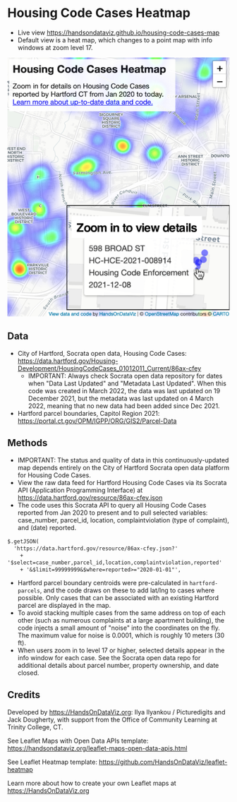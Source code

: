 # Housing Code Cases Heatmap
- Live view https://handsondataviz.github.io/housing-code-cases-map
- Default view is a heat map, which changes to a point map with info windows at zoom level 17.

![screenshot-composite](screenshot-composite.png)

## Data
- City of Hartford, Socrata open data, Housing Code Cases: https://data.hartford.gov/Housing-Development/HousingCodeCases_01012011_Current/86ax-cfey
  - IMPORTANT: Always check Socrata open data repository for dates when "Data Last Updated" and "Metadata Last Updated". When this code was created in March 2022, the data was last updated on 19 December 2021, but the metadata was last updated on 4 March 2022, meaning that no new data had been added since Dec 2021.
- Hartford parcel boundaries, Capitol Region 2021: https://portal.ct.gov/OPM/IGPP/ORG/GIS2/Parcel-Data

## Methods
- IMPORTANT: The status and quality of data in this continuously-updated map depends entirely on the City of Hartford Socrata open data platform for Housing Code Cases.
- View the raw data feed for Hartford Housing Code Cases via its Socrata API (Application Programming Interface) at <https://data.hartford.gov/resource/86ax-cfey.json>
- The code uses this Socrata API to query all Housing Code Cases reported from Jan 2020 to present and to pull selected variables: case_number, parcel_id, location, complaintviolation (type of complaint), and (date) reported.
```
$.getJSON(
  'https://data.hartford.gov/resource/86ax-cfey.json?'
    + '$select=case_number,parcel_id,location,complaintviolation,reported'
    + '&$limit=99999999&$where=reported>="2020-01-01"',
```
- Hartford parcel boundary centroids were pre-calculated in `hartford-parcels`, and the code draws on these to add lat/lng to cases where possible. Only cases that can be associated with an existing Hartford parcel are displayed in the map.
- To avoid stacking multiple cases from the same address on top of each other (such as numerous complaints at a large apartment building), the code injects a small amount of "noise" into the coordinates on the fly. The maximum value for noise is 0.0001, which is roughly 10 meters (30 ft).
- When users zoom in to level 17 or higher, selected details appear in the info window for each case. See the Socrata open data repo for additional details about parcel number, property ownership, and date closed.





## Credits
Developed by <https://HandsOnDataViz.org>: Ilya Ilyankou / Picturedigits and Jack Dougherty, with support from the Office of Community Learning at Trinity College, CT.

See Leaflet Maps with Open Data APIs template: https://handsondataviz.org/leaflet-maps-open-data-apis.html

See Leaflet Heatmap template: https://github.com/HandsOnDataViz/leaflet-heatmap

Learn more about how to create your own Leaflet maps at <https://HandsOnDataViz.org>
